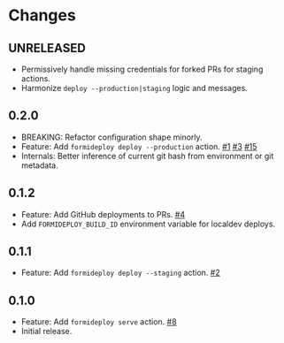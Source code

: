 Changes
=======

## UNRELEASED

* Permissively handle missing credentials for forked PRs for staging actions.
* Harmonize `deploy --production|staging` logic and messages.

## 0.2.0

* BREAKING: Refactor configuration shape minorly.
* Feature: Add `formideploy deploy --production` action.
    [#1](https://github.com/FormidableLabs/formideploy/issues/1)
    [#3](https://github.com/FormidableLabs/formideploy/issues/3)
    [#15](https://github.com/FormidableLabs/formideploy/issues/15)
* Internals: Better inference of current git hash from environment or git metadata.

## 0.1.2

* Feature: Add GitHub deployments to PRs.
  [#4](https://github.com/FormidableLabs/formideploy/issues/4)
* Add `FORMIDEPLOY_BUILD_ID` environment variable for localdev deploys.

## 0.1.1

* Feature: Add `formideploy deploy --staging` action.
  [#2](https://github.com/FormidableLabs/formideploy/issues/2)

## 0.1.0

* Feature: Add `formideploy serve` action.
  [#8](https://github.com/FormidableLabs/formideploy/issues/8)
* Initial release.
